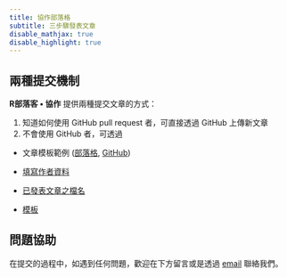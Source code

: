 ```yaml
---
title: 協作部落格
subtitle: 三步驟發表文章
disable_mathjax: true
disable_highlight: true
---
```




## 兩種提交機制

**R部落客 • 協作** 提供兩種提交文章的方式：

1. 知道如何使用 GitHub pull request 者，可直接透過 GitHub 上傳新文章
1. 不會使用 GitHub 者，可透過



- 文章模板範例 ([部落格](/example-post.html), [GitHub](https://github.com/Rbloggers/blog/tree/master/_post-source/yongfu_liao/post-template))

- [填寫作者資料](https://github.com/Rbloggers/blog/blob/master/_data/authors.yml)

- [已發表文章之檔名](/published.html)

- [模板](/post_template.zip)

## 問題協助

在提交的過程中，如遇到任何問題，歡迎在下方留言或是透過 [email](mailto:liao961120@gmail.com) 聯絡我們。